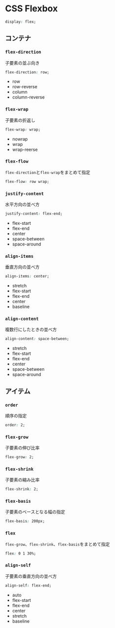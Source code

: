 # CSS Flexbox

```css
display: flex;
```

## コンテナ

### `flex-direction`

子要素の並ぶ向き

```css
flex-direction: row;
```

- row
- row-reverse
- column
- column-reverse

### `flex-wrap`

子要素の折返し

```css
flex-wrap: wrap;
```

- nowrap
- wrap
- wrap-reerse

### `flex-flow`

`flex-direction`と`flex-wrap`をまとめて指定

```css
flex-flow: row wrap;
```

### `justify-content`

水平方向の並べ方

```css
justify-content: flex-end;
```

- flex-start
- flex-end
- center
- space-between
- space-around

### `align-items`

垂直方向の並べ方

```css
align-items: center;
```

- stretch
- flex-start
- flex-end
- center
- baseline

### `align-content`

複数行にしたときの並べ方

```css
align-content: space-between;
```

- stretch
- flex-start
- flex-end
- center
- space-between
- space-around

## アイテム

### `order`

順序の指定

```css
order: 2;
```

### `flex-grow`

子要素の伸び比率

```css
flex-grow: 2;
```

### `flex-shrink`

子要素の縮み比率

```css
flex-shrink: 2;
```

### `flex-basis`

子要素のベースとなる幅の指定

```css
flex-basis: 200px;
```

### `flex`

`flex-grow`、`flex-shrink`、`flex-basis`をまとめて指定

```css
flex: 0 1 30%;
```

### `align-self`

子要素の垂直方向の並べ方

```css
align-self: flex-end;
```

- auto
- flex-start
- flex-end
- center
- stretch
- baseline
